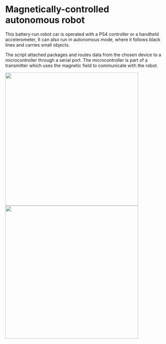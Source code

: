 # Magnetically-controlled autonomous robot

This battery-run robot car is operated with a PS4 controller or a handheld accelerometer,
It can also run in autonomous mode, where it follows black lines and carries small objects.

The script attached packages and routes data from the chosen device to a microcontroller through a serial port.
The microcontroller is part of a transmitter which uses the magnetic field to communicate with the robot.


<img src="https://i.imgur.com/LRoTWQF.jpg" width="420"> 
<img src="https://imgur.com/a/oOdas5F.jpg" width="420">
